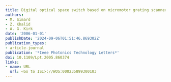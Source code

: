 ```yaml
---
title: Digital optical space switch based on micromotor grating scanners
authors:
- M. Simard
- Z. Khalid
- A. G. Kirk
date: '2006-01-01'
publishDate: '2024-09-06T01:51:46.869302Z'
publication_types:
- article-journal
publication: '*Ieee Photonics Technology Letters*'
doi: 10.1109/Lpt.2005.860374
links:
- name: URL
  url: <Go to ISI>://WOS:000235899300103
---
```

